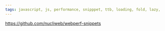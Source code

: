 ```yaml
---
tags: javascript, js, performance, snipppet, ttb, loading, fold, lazy, lcp, layout, shift, blocking, font, script
---
```

https://github.com/nucliweb/webperf-snippets